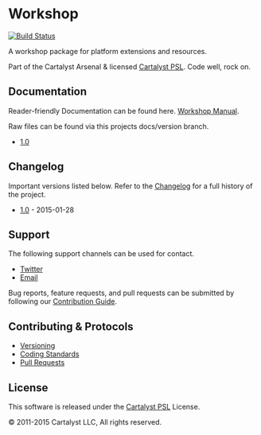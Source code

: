 # Workshop

[![Build Status](http://ci.cartalyst.com/build-status/svg/21)](http://ci.cartalyst.com/build-status/view/21)

A workshop package for platform extensions and resources.

Part of the Cartalyst Arsenal & licensed [Cartalyst PSL](LICENSE). Code well, rock on.

## Documentation

Reader-friendly Documentation can be found here. [Workshop Manual](https://cartalyst.com/manual/workshop).

Raw files can be found via this projects docs/version branch.

- [1.0](https://github.com/cartalyst/workshop/tree/docs/1.0)

## Changelog

Important versions listed below. Refer to the [Changelog](CHANGELOG.md) for a full history of the project.

- [1.0](CHANGELOG.md) - 2015-01-28

## Support

The following support channels can be used for contact.

- [Twitter](https://cartalyst.com/@twitter)
- [Email](mailto:help@cartalyst.com)

Bug reports, feature requests, and pull requests can be submitted by following our [Contribution Guide](CONTRIBUTING.md).

## Contributing & Protocols

- [Versioning](CONTRIBUTING.md#versioning)
- [Coding Standards](CONTRIBUTING.md#coding-standards)
- [Pull Requests](CONTRIBUTING.md#pull-requests)

## License

This software is released under the [Cartalyst PSL](LICENSE) License.

© 2011-2015 Cartalyst LLC, All rights reserved.
